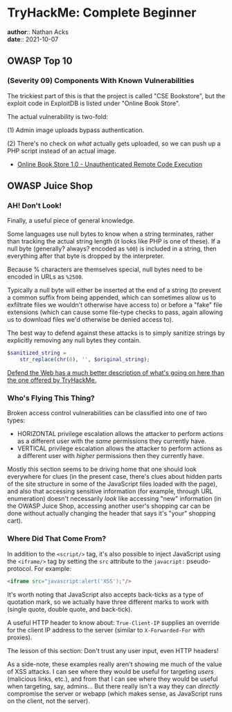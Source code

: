 # TryHackMe: Complete Beginner

**author**:: Nathan Acks  
**date**:: 2021-10-07

## OWASP Top 10

### (Severity 09) Components With Known Vulnerabilities

The trickiest part of this is that the project is called "CSE Bookstore", but the exploit code in ExploitDB is listed under "Online Book Store".

The actual vulnerability is two-fold:

(1) Admin image uploads bypass authentication.

(2) There's no check on *what* actually gets uploaded, so we can push up a PHP script instead of an actual image.

* [Online Book Store 1.0 - Unauthenticated Remote Code Execution](https://www.exploit-db.com/exploits/47887)

## OWASP Juice Shop

### AH! Don't Look!

Finally, a useful piece of general knowledge.

Some languages use null bytes to know when a string terminates, rather than tracking the actual string length (it looks like PHP is one of these). If a null byte (generally? always? encoded as `%00`) is included in a string, then everything after that byte is dropped by the interpreter.

Because % characters are themselves special, null bytes need to be encoded in URLs as `%2500`.

Typically a null byte will either be inserted at the end of a string (to prevent a common suffix from being appended, which can sometimes allow us to exfiltrate files we wouldn't otherwise have access to) or before a "fake" file extensions (which can cause some file-type checks to pass, again allowing us to download files we'd otherwise be denied access to).

The best way to defend against these attacks is to simply sanitize strings by explicitly removing any null bytes they contain.

```php
$sanitized_string =
	str_replace(chr(0), '', $original_string);  
```

[Defend the Web has a much better description of what's going on here than the one offered by TryHackMe.](https://defendtheweb.net/article/common-php-attacks-poison-null-byte)

### Who's Flying This Thing?

Broken access control vulnerabilities can be classified into one of two types:

* HORIZONTAL privilege escalation allows the attacker to perform actions as a different user with the *same* permissions they currently have.
* VERTICAL privilege escalation allows the attacker to perform actions as a different user with *higher* permissions then they currently have.

Mostly this section seems to be driving home that one should look everywhere for clues (in the present case, there's clues about hidden parts of the site structure in some of the JavaScript files loaded with the page), and also that accessing sensitive information (for example, through URL enumeration) doesn't necessarily *look* like accessing "new" information (in the OWASP Juice Shop, accessing another user's shopping car can be done without actually changing the header that says it's "your" shopping cart).

### Where Did That Come From?

In addition to the `<script/>` tag, it's also possible to inject JavaScript using the `<iframe/>` tag by setting the `src` attribute to the `javacript:` pseudo-protocol. For example:

```html
<iframe src="javascript:alert('XSS');"/>
```

It's worth noting that JavaScript also accepts back-ticks as a type of quotation mark, so we actually have three different marks to work with (single quote, double quote, and back-tick).

A useful HTTP header to know about: `True-Client-IP` supplies an override for the client IP address to the server (similar to `X-Forwarded-For` with proxies).

The lesson of this section: Don't trust any user input, even HTTP headers!

As a side-note, these examples really aren't showing me much of the value of XSS attacks. I can see where they would be useful for targeting *users* (malicious links, etc.), and from that I can see where they would be useful when targeting, say, admins… But there really isn't a way they can *directly* compromise the server or webapp (which makes sense, as JavaScript runs on the client, not the server).
